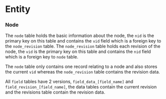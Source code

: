 # Entity

### Node

The `node` table holds the basic information about the node, the `nid` is the primary key on this table and contains the `vid` field which is a foreign key to the `node_revision` table. The `node_revision` table holds each revision of the node, the `vid` is the primary key on this table and contains the `nid` field which is a foreign key to `node` table.

The `node` table only contains one record relating to a node and also stores the current `vid` whereas the `node_revision` table contains the revision data.

All `field` tables have 2 versions, `field_data_[field_name]` and `field_revision_[field_name]`, the data tables contain the current revision and the revisions table contain the revision data.

